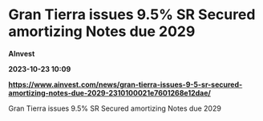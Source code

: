 # Gran Tierra issues 9.5% SR Secured amortizing Notes due 2029
**AInvest**

**2023-10-23 10:09**

**https://www.ainvest.com/news/gran-tierra-issues-9-5-sr-secured-amortizing-notes-due-2029-2310100021e7601268e12dae/**

Gran Tierra issues 9.5% SR Secured amortizing Notes due 2029